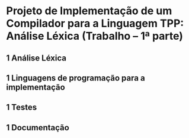 # Projeto de Implementação de um Compilador para a Linguagem TPP: Análise Léxica (Trabalho – 1ª parte)

## 1 Análise Léxica
## 1 Linguagens de programação para a implementação
## 1 Testes
## 1 Documentação
